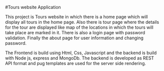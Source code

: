 #Tours website Application

This project is Tours website in which there is a home page which will display all tours in the home page. Also there is tour page where the details for the tour are displayed like map of the locations in which the tours will take place are marked in it. There is also a login page with password validation. Finally the about page for user information and changing password.

The Frontend is build using Html, Css, Javascript and the backend is build with Node js, express and MongoDb. The backend is developed as REST API format and pug templates are used for the server side rendering.
